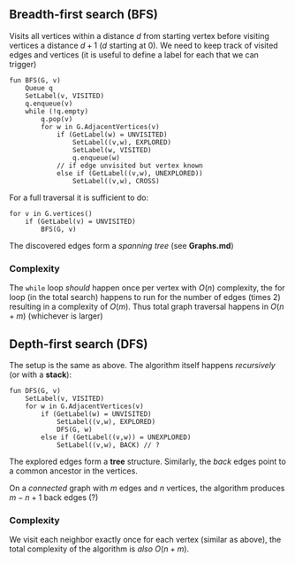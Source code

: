 ## Breadth-first search (BFS)
Visits all vertices within a distance $d$ from starting vertex before visiting vertices a distance $d+1$ ($d$ starting at 0). We need to keep track of visited edges and vertices (it is useful to define a label for each that we can trigger)
```
fun BFS(G, v) 
	Queue q
	SetLabel(v, VISITED)
	q.enqueue(v)
	while (!q.empty) 
		q.pop(v)
		for w in G.AdjacentVertices(v) 
			if (GetLabel(w) = UNVISITED) 
				SetLabel((v,w), EXPLORED)
				SetLabel(w, VISITED)
				q.enqueue(w)
			// if edge unvisited but vertex known
			else if (GetLabel((v,w), UNEXPLORED)) 
				SetLabel((v,w), CROSS)
```
For a full traversal it is sufficient to do:
```
for v in G.vertices()
	if (GetLabel(v) = UNVISITED)
		BFS(G, v)
```
The discovered edges form a *spanning tree* (see **Graphs.md**)

### Complexity
The `while` loop *should* happen once per vertex with $O(n)$ complexity, the for loop (in the total search) happens to run for the number of edges (times 2) resulting in a complexity of $O(m)$. Thus total graph traversal happens in $O(n+m)$ (whichever is larger)

## Depth-first search (DFS)
The setup is the same as above. The algorithm itself happens *recursively* (or with a **stack**):
```
fun DFS(G, v)
	SetLabel(v, VISITED)
	for w in G.AdjacentVertices(v)
		if (GetLabel(w) = UNVISITED)
			SetLabel((v,w), EXPLORED)
			DFS(G, w)
		else if (GetLabel((v,w)) = UNEXPLORED)
			SetLabel((v,w), BACK) // ?
```

The explored edges form a **tree** structure. Similarly, the *back* edges point to a common ancestor in the vertices.

On a *connected* graph with $m$ edges and $n$ vertices, the algorithm produces $m - n + 1$ back edges (?)

### Complexity
We visit each neighbor exactly once for each vertex (similar as above), the total complexity of the algorithm is *also* $O(n+m)$.

